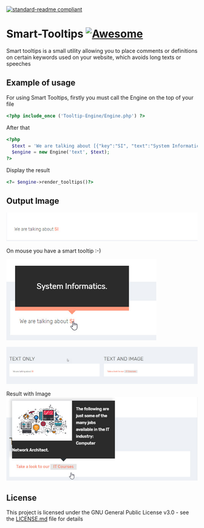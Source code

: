 [![standard-readme compliant](https://img.shields.io/badge/readme%20style-standard-brightgreen.svg?style=flat-square)](https://github.com/RichardLitt/standard-readme)
# Smart-Tooltips [![Awesome](https://cdn.rawgit.com/sindresorhus/awesome/d7305f38d29fed78fa85652e3a63e154dd8e8829/media/badge.svg)](https://github.com/sindresorhus/awesome)
Smart tooltips is a small utility allowing you to place comments or definitions on certain keywords used on your website, which avoids long texts or speeches

## Example of usage
For using Smart Tooltips, firstly you must call the Engine on the top of your file
```php
<?php include_once ('Tooltip-Engine/Engine.php') ?>
```

After that
```php
<?php
  $text = 'We are talking about [{"key":"SI", "text":"System Informatics."}]';
  $engine = new Engine('text', $text);
?>
```
Display the result
```php
<?= $engine->render_tooltips()?>
```

## Output Image
![image 1](https://raw.githubusercontent.com/sabiduria/Smart-Tooltips/master/img/img1.jpg)

On mouse you have a smart tooltip :-)

![image 2](https://raw.githubusercontent.com/sabiduria/Smart-Tooltips/master/img/img2.jpg)

![image 4](https://raw.githubusercontent.com/sabiduria/Smart-Tooltips/master/img/img4.jpg)

Result with Image
![image 3](https://raw.githubusercontent.com/sabiduria/Smart-Tooltips/master/img/img3.jpg)

## License

This project is licensed under the GNU General Public License v3.0 - see the [LICENSE.md](LICENSE.md) file for details
